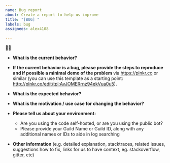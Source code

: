 ```yaml
---
name: Bug report
about: Create a report to help us improve
title: "[BUG] "
labels: bug
assignees: alex4108

---
```


:bug::scroll:


* **What is the current behavior?**



* **If the current behavior is a bug, please provide the steps to reproduce and if possible a minimal demo of the problem** via
https://plnkr.co or similar (you can use this template as a starting point: http://plnkr.co/edit/tpl:AvJOMERrnz94ekVua0u5).



* **What is the expected behavior?**



* **What is the motivation / use case for changing the behavior?**



* **Please tell us about your environment:** 
  
  - Are you using the code self-hosted, or are you using the public bot?
  - Please provide your Guild Name or Guild ID, along with any additional names or IDs to aide in log searching
 
* **Other information** (e.g. detailed explanation, stacktraces, related issues, suggestions how to fix, links for us to have context, eg. stackoverflow, gitter, etc)

